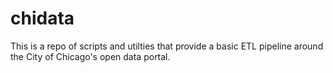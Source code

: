 # chidata
This is a repo of scripts and utilties that provide a basic ETL pipeline around the City of Chicago's open data portal.
